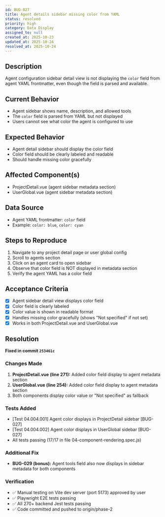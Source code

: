 ```yaml
---
id: BUG-027
title: Agent details sidebar missing color from YAML
status: resolved
priority: high
category: Data Display
assigned_to: null
created_at: 2025-10-23
updated_at: 2025-10-24
resolved_at: 2025-10-24
---
```


## Description
Agent configuration sidebar detail view is not displaying the `color` field from agent YAML frontmatter, even though the field is parsed and available.

## Current Behavior
- Agent sidebar shows name, description, and allowed tools
- The `color` field is parsed from YAML but not displayed
- Users cannot see what color the agent is configured to use

## Expected Behavior
- Agent detail sidebar should display the color field
- Color field should be clearly labeled and readable
- Should handle missing color gracefully

## Affected Component(s)
- ProjectDetail.vue (agent sidebar metadata section)
- UserGlobal.vue (agent sidebar metadata section)

## Data Source
- Agent YAML frontmatter: `color` field
- Example: `color: blue`, `color: cyan`

## Steps to Reproduce
1. Navigate to any project detail page or user global config
2. Scroll to agents section
3. Click on an agent card to open sidebar
4. Observe that color field is NOT displayed in metadata section
5. Verify the agent YAML has a color field

## Acceptance Criteria
- [x] Agent sidebar detail view displays color field
- [x] Color field is clearly labeled
- [x] Color value is shown in readable format
- [x] Handles missing color gracefully (shows "Not specified" if not set)
- [x] Works in both ProjectDetail.vue and UserGlobal.vue

## Resolution
**Fixed in commit `253461c`**

### Changes Made
1. **ProjectDetail.vue (line 271):** Added color field display to agent metadata section
2. **UserGlobal.vue (line 254):** Added color field display to agent metadata section
3. Both components display color value or "Not specified" as fallback

### Tests Added
- [Test 04.004.001] Agent color displays in ProjectDetail sidebar [BUG-027]
- [Test 04.004.002] Agent color displays in UserGlobal sidebar [BUG-027]
- All tests passing (17/17 in file 04-component-rendering.spec.js)

### Additional Fix
- **BUG-029 (bonus):** Agent tools field also now displays in sidebar metadata for both components

### Verification
- ✅ Manual testing on Vite dev server (port 5173) approved by user
- ✅ Playwright E2E tests passing
- ✅ All 270+ backend Jest tests passing
- ✅ Code committed and pushed to origin/phase-2

